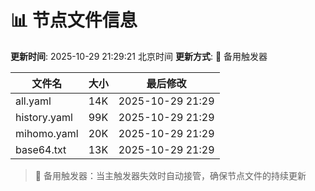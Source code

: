 # 📊 节点文件信息

**更新时间**: 2025-10-29 21:29:21 北京时间
**更新方式**: 🔄 备用触发器

| 文件名 | 大小 | 最后修改 |
|--------|------|----------|
| all.yaml | 14K | 2025-10-29 21:29 |
| history.yaml | 99K | 2025-10-29 21:29 |
| mihomo.yaml | 20K | 2025-10-29 21:29 |
| base64.txt | 13K | 2025-10-29 21:29 |

> 🔄 备用触发器：当主触发器失效时自动接管，确保节点文件的持续更新
